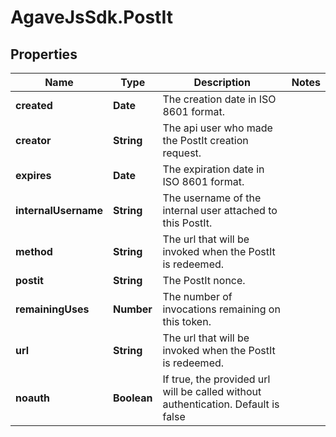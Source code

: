 # AgaveJsSdk.PostIt

## Properties
Name | Type | Description | Notes
------------ | ------------- | ------------- | -------------
**created** | **Date** | The creation date in ISO 8601 format. | 
**creator** | **String** | The api user who made the PostIt creation request. | 
**expires** | **Date** | The expiration date in ISO 8601 format. | 
**internalUsername** | **String** | The username of the internal user attached to this PostIt. | 
**method** | **String** | The url that will be invoked when the PostIt is redeemed. | 
**postit** | **String** | The PostIt nonce. | 
**remainingUses** | **Number** | The number of invocations remaining on this token.  | 
**url** | **String** | The url that will be invoked when the PostIt is redeemed. | 
**noauth** | **Boolean** | If true, the provided url will be called without authentication. Default is false | 


